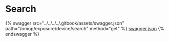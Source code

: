 # Search

{% swagger src="../../../../.gitbook/assets/swagger.json" path="/omop/exposure/device/search" method="get" %}
[swagger.json](../../../../.gitbook/assets/swagger.json)
{% endswagger %}
